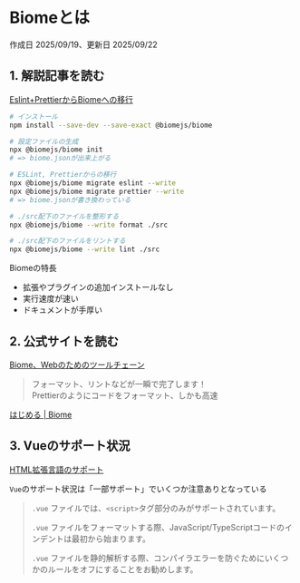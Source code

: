 # Biomeとは

作成日 2025/09/19、更新日 2025/09/22

## 1. 解説記事を読む

[Eslint+PrettierからBiomeへの移行](https://zenn.dev/ransakata/articles/e7972b77406545)

```bash
# インストール
npm install --save-dev --save-exact @biomejs/biome

# 設定ファイルの生成
npx @biomejs/biome init
# => biome.jsonが出来上がる

# ESLint, Prettierからの移行
npx @biomejs/biome migrate eslint --write
npx @biomejs/biome migrate prettier --write
# => biome.jsonが書き換わっている

# ./src配下のファイルを整形する
npx @biomejs/biome --write format ./src

# ./src配下のファイルをリントする
npx @biomejs/biome --write lint ./src
```

Biomeの特長

- 拡張やプラグインの追加インストールなし
- 実行速度が速い
- ドキュメントが手厚い

## 2. 公式サイトを読む

[Biome、Webのためのツールチェーン](https://biomejs.dev/ja/)

> フォーマット、リントなどが一瞬で完了します！\
> Prettierのようにコードをフォーマット、しかも高速

[はじめる | Biome](https://biomejs.dev/ja/guides/getting-started/)

## 3. Vueのサポート状況

[HTML拡張言語のサポート](https://biomejs.dev/ja/internals/language-support/#html%E6%8B%A1%E5%BC%B5%E8%A8%80%E8%AA%9E%E3%81%AE%E3%82%B5%E3%83%9D%E3%83%BC%E3%83%88)

`Vue`のサポート状況は「一部サポート」でいくつか注意ありとなっている

> `.vue` ファイルでは、`<script>`タグ部分のみがサポートされています。
>
> `.vue` ファイルをフォーマットする際、JavaScript/TypeScriptコードのインデントは最初から始まります。
>
> `.vue` ファイルを静的解析する際、コンパイラエラーを防ぐためにいくつかのルールをオフにすることをお勧めします。
